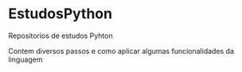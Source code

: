# EstudosPython
Repositorios de estudos Pyhton

Contem diversos passos e como aplicar algumas funcionalidades da linguagem
